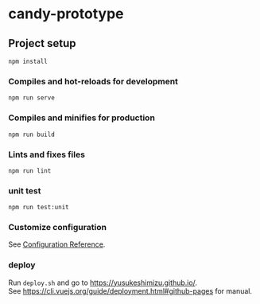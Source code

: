 # candy-prototype

## Project setup

```
npm install
```

### Compiles and hot-reloads for development

```
npm run serve
```

### Compiles and minifies for production

```
npm run build
```

### Lints and fixes files

```
npm run lint
```

### unit test

```
npm run test:unit
```

### Customize configuration

See [Configuration Reference](https://cli.vuejs.org/config/).

### deploy

Run `deploy.sh` and go to https://yusukeshimizu.github.io/.  
See https://cli.vuejs.org/guide/deployment.html#github-pages for manual.
